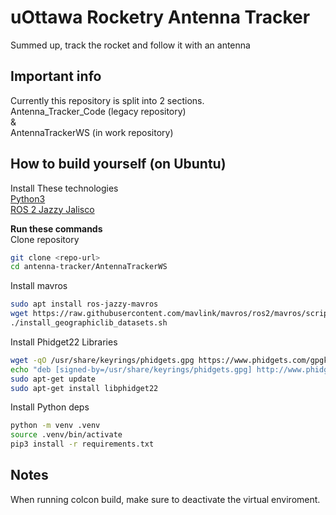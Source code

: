 # uOttawa Rocketry Antenna Tracker
Summed up, track the rocket and follow it with an antenna

## Important info
Currently this repository is split into 2 sections. \
Antenna_Tracker_Code (legacy repository) \
& \
AntennaTrackerWS (in work repository)

## How to build yourself (on Ubuntu)
Install These technologies \
[Python3](https://www.python.org/) \
[ROS 2 Jazzy Jalisco](https://docs.ros.org/en/jazzy/index.html)

**Run these commands** \
Clone repository
```bash
git clone <repo-url>
cd antenna-tracker/AntennaTrackerWS
```
Install mavros
```bash
sudo apt install ros-jazzy-mavros
wget https://raw.githubusercontent.com/mavlink/mavros/ros2/mavros/scripts/install_geographiclib_datasets.sh
./install_geographiclib_datasets.sh
```
Install Phidget22 Libraries
```bash
wget -qO /usr/share/keyrings/phidgets.gpg https://www.phidgets.com/gpgkey/pubring.gpg
echo "deb [signed-by=/usr/share/keyrings/phidgets.gpg] http://www.phidgets.com/debian $(lsb_release -sc) main" | sudo tee /etc/apt/sources.list.d/phidgets.list
sudo apt-get update
sudo apt-get install libphidget22
```
Install Python deps
```bash
python -m venv .venv
source .venv/bin/activate
pip3 install -r requirements.txt
```
## Notes
When running colcon build, make sure to deactivate the virtual enviroment.
